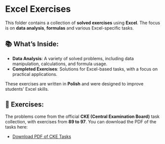 # Excel Exercises

This folder contains a collection of **solved exercises** using **Excel**. The focus is on **data analysis**, **formulas** and various Excel-specific tasks.

## 📚 What’s Inside:
- **Data Analysis**: A variety of solved problems, including data manipulation, calculations, and formula usage.
- **Completed Exercises**: Solutions for Excel-based tasks, with a focus on practical applications.

These exercises are written in **Polish** and were designed to improve students' Excel skills.

## 📄 Exercises:
The problems come from the official **CKE (Central Examination Board)** task collection, with exercises from **89 to 97**. You can download the PDF of the tasks here:
- [Download PDF of CKE Tasks](https://cke.gov.pl/images/_EGZAMIN_MATURALNY_OD_2015/Materialy/Zbiory_zadan/Matura_Zbi%C3%B3r_zada%C5%84_Informatyka.pdf)

